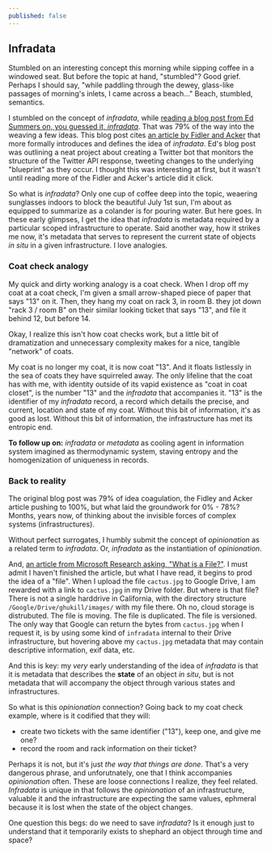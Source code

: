 ```yaml
---
published: false
---
```

## Infradata

Stumbled on an interesting concept this morning while sipping coffee in a windowed seat.  But before the topic at hand, "stumbled"?  Good grief.  Perhaps I should say, "while paddling through the dewey, glass-like passages of morning's inlets, I came across a beach..."  Beach, stumbled, semantics.

I stumbled on the concept of *infradata*, while [reading a blog post from Ed Summers on, you guessed it, *infradata*](https://inkdroid.org/2017/05/18/infradata/).  That was 79% of the way into the weaving a few ideas.  This blog post cites [an article by Fidler and Acker](http://onlinelibrary.wiley.com/doi/10.1002/asi.23660/abstract) that more formally introduces and defines the idea of *infradata*.  Ed's blog post was outlining a neat project about creating a Twitter bot that monitors the structure of the Twitter API response, tweeting changes to the underlying "blueprint" as they occur.  I thought this was interesting at first, but it wasn't until reading more of the Fidler and Acker's article did it click.

So what is *infradata*?  Only one cup of coffee deep into the topic, weaering sunglasses indoors to block the beautiful July 1st sun, I'm about as equipped to summarize as a colander is for pouring water.  But here goes.  In these early glimpses, I get the idea that *infradata* is metadata required by a particular scoped infrastructure to operate.  Said another way, how it strikes me now, it's metadata that serves to represent the current state of objects *in situ* in a given infrastructure.  I love analogies.

### Coat check analogy

My quick and dirty working analogy is a coat check.  When I drop off my coat at a coat check, I'm given a small arrow-shaped piece of paper that says "13" on it.  Then, they hang my coat on rack 3, in room B.  they jot down "rack 3 / room B" on their similar looking ticket that says "13", and file it behind 12, but before 14.  

Okay, I realize this isn't how coat checks work, but a little bit of dramatization and unnecessary complexity makes for a nice, tangible "network" of coats.

My coat is no longer my coat, it is now coat "13".  And it floats listlessly in the sea of coats they have squirreled away.  The only lifeline that the coat has with me, with identity outside of its vapid existence as "coat in coat closet", is the number "13" and the *infradata* that accompanies it.  "13" is the identifier of my *infradata* record, a record which details the precise, and current, location and state of my coat.  Without this bit of information, it's as good as lost.  Without this bit of information, the infrastructure has met its entropic end.  

**To follow up on:** *infradata* or *metadata* as cooling agent in information system imagined as thermodynamic system, staving entropy and the homogenization of uniqueness in records.

### Back to reality

The original blog post was 79% of idea coagulation, the Fidley and Acker article pushing to 100%, but what laid the groundwork for 0% - 78%?  Months, years now, of thinking about the invisible forces of complex systems (infrastructures).

Without perfect surrogates, I humbly submit the concept of *opinionation* as a related term to *infradata*.  Or, *infradata* as the instantiation of *opinionation*.

And, [an article from Microsoft Research asking, "What is a File?"](https://www.microsoft.com/en-us/research/wp-content/uploads/2011/10/MSR-TR-2011-109.pdf).  I must admit I haven't finished the article, but what I have read, it begins to prod the idea of a "file".  When I upload the file `cactus.jpg` to Google Drive, I am rewarded with a link to `cactus.jpg` in my Drive folder.  But where is that file?  There is not a single harddrive in California, with the directory structure `/Google/Drive/ghukill/images/` with my file there.  Oh no, cloud storage is distrubuted.  The file is moving.  The file is duplicated.  The file is versioned.  The only way that Google can return the bytes from `cactus.jpg` when I request it, is by using some kind of `infradata` internal to their Drive infrastructure, but hovering above my `cactus.jpg` metadata that may contain descriptive information, exif data, etc.  

And this is key: my *very* early understanding of the idea of *infradata* is that it is metadata that describes the **state** of an object *in situ*, but is not metadata that will accompany the object through various states and infrastructures.

So what is this *opinionation* connection?  Going back to my coat check example, where is it codified that they will:

  * create two tickets with the same identifier ("13"), keep one, and give me one?
  * record the room and rack information on their ticket?
  
Perhaps it is not, but it's just *the way that things are done*.  That's a very dangerous phrase, and unforutnately, one that I think accompanies *opinionation* often.  These are loose connections I realize, they feel related.  *Infradata* is unique in that follows the *opinionation* of an infrastructure, valuable it and the infrastructure are expecting the same values, ephmeral because it is lost when the state of the object changes.  

One question this begs: do we need to save *infradata*?  Is it enough just to understand that it temporarily exists to shephard an object through time and space?
  
  
